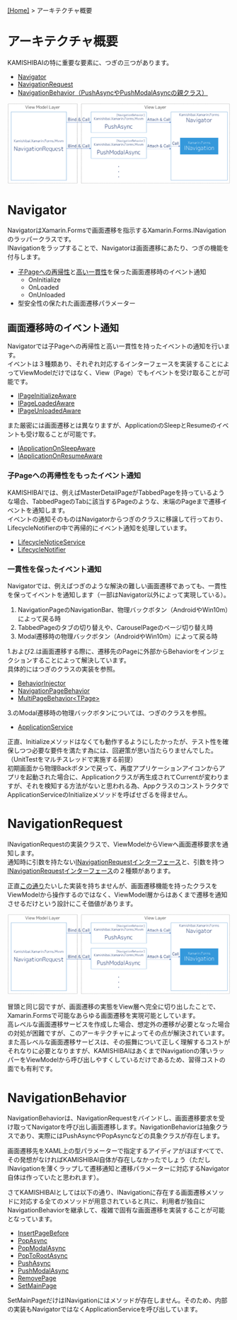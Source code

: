 [[Home]](../README-ja.md) > アーキテクチャ概要

# アーキテクチャ概要  
KAMISHIBAIの特に重要な要素に、つぎの三つがあります。  

* [Navigator](#navigator)
* [NavigationRequest](#navigationrequest)  
* [NavigationBehavior（PushAsyncやPushModalAsyncの親クラス）](#navigationbehavior)  

![](3-Architecture-Overview/KAMISHIBAI.png)

# Navigator

NavigatorはXamarin.Formsで画面遷移を指示するXamarin.Forms.INavigationのラッパークラスです。  
INavigationをラップすることで、Navigatorは画面遷移にあたり、つぎの機能を付与します。  

* [子Pageへの再帰性](#子pageへの再帰性をもったイベント通知)と[高い一貫性](#一貫性を保ったイベント通知)を保った画面遷移時のイベント通知  
    * OnInitialize
    * OnLoaded
    * OnUnloaded
* 型安全性の保たれた画面遷移パラメーター  

## 画面遷移時のイベント通知
Navigatorでは子Pageへの再帰性と高い一貫性を持ったイベントの通知を行います。  
イベントは３種類あり、それぞれ対応するインターフェースを実装することによってViewModelだけではなく、View（Page）でもイベントを受け取ることが可能です。  

* [IPageInitializeAware](https://github.com/nuitsjp/KAMISHIBAI/blob/master/Source/Kamishibai.Xamarin.Forms/IPageInitializeAware.cs)  
* [IPageLoadedAware](https://github.com/nuitsjp/KAMISHIBAI/blob/master/Source/Kamishibai.Xamarin.Forms/IPageLoadedAware.cs)  
* [IPageUnloadedAware](https://github.com/nuitsjp/KAMISHIBAI/blob/master/Source/Kamishibai.Xamarin.Forms/IPageUnloadedAware.cs)  

また厳密には画面遷移とは異なりますが、ApplicationのSleepとResumeのイベントも受け取ることが可能です。  

* [IApplicationOnSleepAware](https://github.com/nuitsjp/KAMISHIBAI/blob/master/Source/Kamishibai.Xamarin.Forms/IApplicationOnSleepAware.cs)  
* [IApplicationOnResumeAware](https://github.com/nuitsjp/KAMISHIBAI/blob/master/Source/Kamishibai.Xamarin.Forms/IApplicationOnResumeAware.cs)  

### 子Pageへの再帰性をもったイベント通知

KAMISHIBAIでは、例えばMasterDetailPageがTabbedPageを持っているような場合、TabbedPageのTabに該当するPageのような、末端のPageまで遷移イベントを通知します。  
イベントの通知そのものはNavigatorからつぎのクラスに移譲して行っており、LifecycleNotifierの中で再帰的にイベント通知を処理しています。  

* [LifecycleNoticeService](https://github.com/nuitsjp/KAMISHIBAI/blob/master/Source/Kamishibai.Xamarin.Forms/LifecycleNoticeService.cs)  
* [LifecycleNotifier](https://github.com/nuitsjp/KAMISHIBAI/blob/master/Source/Kamishibai.Xamarin.Forms/LifecycleNotifier.cs)  

### 一貫性を保ったイベント通知  

Navigatorでは、例えばつぎのような解決の難しい画面遷移であっても、一貫性を保ってイベントを通知します（一部はNavigator以外によって実現している）。  

1. NavigationPageのNavigationBar、物理バックボタン（AndroidやWin10m）によって戻る時  
2. TabbedPageのタブの切り替えや、CarouselPageのページ切り替え時  
3. Modal遷移時の物理バックボタン（AndroidやWin10m）によって戻る時  

1.および2.は画面遷移する際に、遷移先のPageに外部からBehaviorをインジェクションすることによって解決しています。  
具体的にはつぎのクラスの実装を参照。  

* [BehaviorInjector](https://github.com/nuitsjp/KAMISHIBAI/blob/master/Source/Kamishibai.Xamarin.Forms/BehaviorInjector.cs)
* [NavigationPageBehavior](https://github.com/nuitsjp/KAMISHIBAI/blob/master/Source/Kamishibai.Xamarin.Forms/NavigationPageBehavior.cs)
* [MultiPageBehavior&lt;TPage>](https://github.com/nuitsjp/KAMISHIBAI/blob/master/Source/Kamishibai.Xamarin.Forms/MultiPageBehavior.cs)  

3.のModal遷移時の物理バックボタンについては、つぎのクラスを参照。  

* [ApplicationService](https://github.com/nuitsjp/KAMISHIBAI/blob/master/Source/Kamishibai.Xamarin.Forms/ApplicationService.cs)  

正直、Initializeメソッドはなくても動作するようにしたかったが、テスト性を確保しつつ必要な要件を満たす為には、回避策が思い当たらりませんでした。（UnitTestをマルチスレッドで実施する前提）  
初期画面から物理Backボタンで戻って、再度アプリケーションアイコンからアプリを起動された場合に、Applicationクラスが再生成されてCurrentが変わりますが、それを検知する方法がないと思われる為、AppクラスのコンストラクタでApplicationServiceのInitializeメソッドを呼ばせざるを得ません。  

# NavigationRequest

INavigationRequestの実装クラスで、ViewModelからViewへ画面遷移要求を通知します。  
通知時に引数を持たない[INavigationRequestインターフェース](https://github.com/nuitsjp/KAMISHIBAI/blob/master/Source/Kamishibai.Xamarin.Forms/Mvvm/INavigationRequest.cs#L5)と、引数を持つ[INavigationRequest<TPara>インターフェース](https://github.com/nuitsjp/KAMISHIBAI/blob/master/Source/Kamishibai.Xamarin.Forms/Mvvm/INavigationRequest.cs#L12)の２種類があります。  

正直[この通り](https://github.com/nuitsjp/KAMISHIBAI/blob/master/Source/Kamishibai.Xamarin.Forms/Mvvm/NavigationRequest.cs)たいした実装を持ちませんが、画面遷移機能を持ったクラスをViewModelから操作するのではなく、ViewModel層からはあくまで遷移を通知させるだけという設計にこそ価値があります。  

![](3-Architecture-Overview/KAMISHIBAI.png)

冒頭と同じ図ですが、画面遷移の実態をView層へ完全に切り出したことで、Xamarin.Formsで可能なあらゆる画面遷移を実現可能としています。  
高レベルな画面遷移サービスを作成した場合、想定外の遷移が必要となった場合の対処が困難ですが、このアーキテクチャによってその点が解決されています。  
また高レベルな画面遷移サービスは、その振舞について正しく理解するコストがそれなりに必要となりますが、KAMISHIBAIはあくまでINavigationの薄いラッパーをViewModelから呼び出しやすくしているだけであるため、習得コストの面でも有利です。  

# NavigationBehavior  

NavigationBehaviorは、NavigationRequestをバインドし、画面遷移要求を受け取ってNavigatorを呼び出し画面遷移します。NavigationBehaviorは抽象クラスであり、実際にはPushAsyncやPopAsyncなどの具象クラスが存在します。  

画面遷移先をXAML上の型パラメーターで指定するアイディアがほぼすべてで、その発想がなければKAMISHIBAI自体が存在しなかったでしょう（ただしINavigationを薄くラップして遷移通知と遷移パラメーターに対応するNavigator自体は作っていたと思われます）。  

さてKAMISHIBAIとしては以下の通り、INavigationに存在する画面遷移メソッドに対応する全てのメソッドが用意されていると共に、利用者が独自にNavigationBehaviorを継承して、複雑で固有な画面遷移を実装することが可能となっています。  

* [InsertPageBefore](https://github.com/nuitsjp/KAMISHIBAI/blob/master/Source/Kamishibai.Xamarin.Forms/Mvvm/InsertPageBefore.cs)  
* [PopAsync](https://github.com/nuitsjp/KAMISHIBAI/blob/master/Source/Kamishibai.Xamarin.Forms/Mvvm/PopAsync.cs)  
* [PopModalAsync](https://github.com/nuitsjp/KAMISHIBAI/blob/master/Source/Kamishibai.Xamarin.Forms/Mvvm/PopModalAsync.cs)  
* [PopToRootAsync](https://github.com/nuitsjp/KAMISHIBAI/blob/master/Source/Kamishibai.Xamarin.Forms/Mvvm/PopToRootAsync.cs)  
* [PushAsync](https://github.com/nuitsjp/KAMISHIBAI/blob/master/Source/Kamishibai.Xamarin.Forms/Mvvm/PushAsync.cs)  
* [PushModalAsync](https://github.com/nuitsjp/KAMISHIBAI/blob/master/Source/Kamishibai.Xamarin.Forms/Mvvm/PushModalAsync.cs)  
* [RemovePage](https://github.com/nuitsjp/KAMISHIBAI/blob/master/Source/Kamishibai.Xamarin.Forms/Mvvm/RemovePage.cs)  
* [SetMainPage](https://github.com/nuitsjp/KAMISHIBAI/blob/master/Source/Kamishibai.Xamarin.Forms/Mvvm/SetMainPage.cs)  

SetMainPageだけはINavigationにはメソッドが存在しません。そのため、内部の実装もNavigatorではなくApplicationServiceを呼び出しています。  